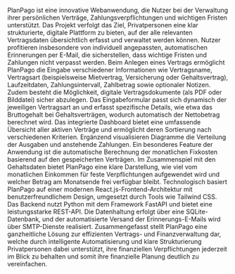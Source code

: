 PlanPago ist eine innovative Webanwendung, die Nutzer bei der Verwaltung ihrer persönlichen Verträge, Zahlungsverpflichtungen und wichtigen Fristen unterstützt. Das Projekt verfolgt das Ziel, Privatpersonen eine klar strukturierte, digitale Plattform zu bieten, auf der alle relevanten Vertragsdaten übersichtlich erfasst und verwaltet werden können. Nutzer profitieren insbesondere von individuell angepassten, automatischen Erinnerungen per E-Mail, die sicherstellen, dass wichtige Fristen und Zahlungen nicht verpasst werden.
Beim Anlegen eines Vertrags ermöglicht PlanPago die Eingabe verschiedener Informationen wie Vertragsname, Vertragsart (beispielsweise Mietvertrag, Versicherung oder Gehaltsvertrag), Laufzeitdaten, Zahlungsintervall, Zahlbetrag sowie optionaler Notizen. Zudem besteht die Möglichkeit, digitale Vertragsdokumente (als PDF oder Bilddatei) sicher abzulegen. Das Eingabeformular passt sich dynamisch der jeweiligen Vertragsart an und erfasst spezifische Details, wie etwa das Bruttogehalt bei Gehaltsverträgen, wodurch automatisch der Nettobetrag berechnet wird.
Das integrierte Dashboard bietet eine umfassende Übersicht aller aktiven Verträge und ermöglicht deren Sortierung nach verschiedenen Kriterien. Ergänzend visualisieren Diagramme die Verteilung der Ausgaben und anstehende Zahlungen. Ein besonderes Feature der Anwendung ist die automatische Berechnung der monatlichen Fixkosten basierend auf den gespeicherten Verträgen. Im Zusammenspiel mit den Gehaltsdaten bietet PlanPago eine klare Darstellung, wie viel vom monatlichen Einkommen für feste Verpflichtungen aufgewendet wird und welcher Betrag am Monatsende frei verfügbar bleibt.
Technologisch basiert PlanPago auf einer modernen React.js-Frontend-Architektur mit benutzerfreundlichem Design, umgesetzt durch Tools wie Tailwind CSS. Das Backend nutzt Python mit dem Framework FastAPI und bietet eine leistungsstarke REST-API. Die Datenhaltung erfolgt über eine SQLite-Datenbank, und der automatisierte Versand der Erinnerungs-E-Mails wird über SMTP-Dienste realisiert.
Zusammengefasst stellt PlanPago eine ganzheitliche Lösung zur effizienten Vertrags- und Finanzverwaltung dar, welche durch intelligente Automatisierung und klare Strukturierung Privatpersonen dabei unterstützt, ihre finanziellen Verpflichtungen jederzeit im Blick zu behalten und somit ihre finanzielle Planung deutlich zu vereinfachen.